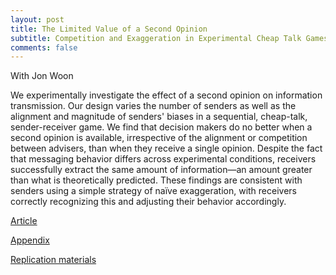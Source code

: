 ```yaml
---
layout: post
title: The Limited Value of a Second Opinion
subtitle: Competition and Exaggeration in Experimental Cheap Talk Games
comments: false
---
```


With Jon Woon

We experimentally investigate the effect of a second opinion on information transmission. Our design varies the number of senders as well as the alignment and magnitude of senders' biases in a sequential, cheap-talk, sender-receiver game. We find that decision makers do no better when a second opinion is available, irrespective of the alignment or competition between advisers, than when they receive a single opinion. Despite the fact that messaging behavior differs across experimental conditions, receivers successfully extract the same amount of information—an amount greater than what is theoretically predicted. These findings are consistent with senders using a simple strategy of naïve exaggeration, with receivers correctly recognizing this and adjusting their behavior accordingly.

[Article](https://www.sciencedirect.com/science/article/pii/S0899825619300740)

[Appendix](https://minozzi.github.io/publications/limited-value-appendix.pdf) 

[Replication materials](https://doi.org/10.7910/DVN/99OJBV) 
